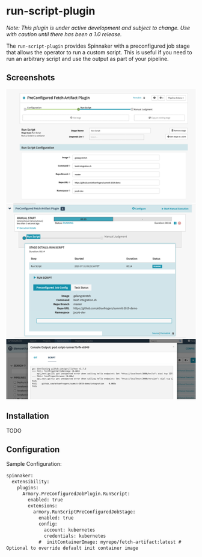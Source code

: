 # run-script-plugin

_Note: This plugin is under active development and subject to change. Use with caution until there has been
a 1.0 release._

The `run-script-plugin` provides Spinnaker with a preconfigured job stage that allows the operator to run a custom script. This is useful if you need to run an arbitrary script and use the output as part of your pipeline.

## Screenshots
![Image of stage configuration](screenshot1.png)
![Image of stage execution UI](screenshot2.png)
![Image of stage execution console log](screenshot3.png)

## Installation
TODO

## Configuration
Sample Configuration:
```
spinnaker:
  extensibility:
    plugins:
      Armory.PreConfiguredJobPlugin.RunScript:
        enabled: true
        extensions:
          armory.RunScriptPreConfiguredJobStage:
            enabled: true
            config:
              account: kubernetes
              credentials: kubernetes
            #  initContainerImage: myrepo/fetch-artifact:latest # Optional to override default init container image  
```
